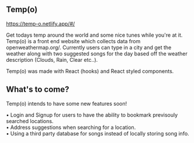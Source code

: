 ## Temp(o)

https://temp-o.netlify.app/#/

Get todays temp around the world and some nice tunes while you're at it. Temp(o) is a front end website which collects data from openweathermap.org/. Currently users can type in a city and get the weather along with two suggested songs for the day based off the weather description (Clouds, Rain, Clear etc..). 

Temp(o) was made with React (hooks) and React styled components.

## What's to come? 

Temp(o) intends to have some new features soon! 

• Login and Signup for users to have the ability to bookmark previsouly searched locations.   
• Address suggestions when searching for a location.   
• Using a third party database for songs instead of locally storing song info.   
